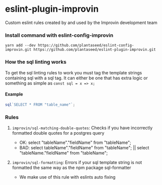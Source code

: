 # eslint-plugin-improvin

Custom eslint rules created by and used by the Improvin development team

### Install command with eslint-config-improvin

`yarn add --dev https://github.com/plantaseed/eslint-config-improvin.git https://github.com/plantaseed/eslint-plugin-improvin.git`

### How the sql linting works

To get the sql linting rules to work you must tag the template strings containing sql with a sql tag.
It can either be one that has extra logic or something as simple as `const sql = x => x;`

#### Example

```javascript
sql`SELECT * FROM "table_name"`;
```

### Rules

1. `improvin/sql-matching-double-quotes`: Checks if you have incorrectly formatted double quotes for a postgres query

   - OK: select "tableName"."fieldName" from "tableName";
   - BAD: select tableName"."fieldName" from "tableName"; || select "tableName."fieldName" from "tableName";

2. `improvin/sql-formatting`: Errors if your sql template string is not formatted the same way as the npm package sql-formatter
   - We make use of this rule with eslints auto fixing
